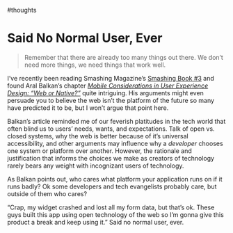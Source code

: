 #thoughts

# Said No Normal User, Ever

> Remember that there are already too many things out there. We don’t need more things, we need things that work well.

I’ve recently been reading Smashing Magazine’s [Smashing Book #3][1] and found Aral Balkan’s chapter *[Mobile Considerations in User Experience Design: “Web or Native?”][2]* quite intriguing. His arguments might even persuade you to believe the web isn’t the platform of the future so many have predicted it to be, but I won’t argue that point here.

Balkan’s article reminded me of our feverish platitudes in the tech world that often blind us to users’ needs, wants, and expectations. Talk of open vs. closed systems, why the web is better because of it’s universal accessibility, and other arguments may influence why a *developer* chooses one system or platform over another. However, the rationale and justification that informs the choices we make as creators of technology rarely bears any weight with  incognizant users of technology.

As Balkan points out, who cares what platform your application runs on if it runs badly? Ok some developers and tech evangelists probably care, but outside of them who cares?

“Crap, my widget crashed and lost all my form data, but that’s ok. These guys built this app using open technology of the web so I’m gonna give this product a break and keep using it.” Said no normal user, ever.



[1]: https://shop.smashingmagazine.com/smashing-book-3.html
[2]: http://mobile.smashingmagazine.com/2012/06/18/mobile-considerations-in-user-experience-design-web-or-native/
